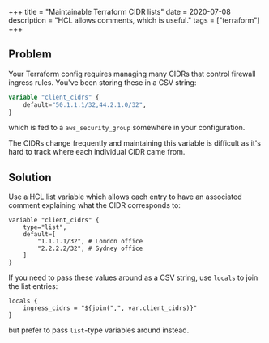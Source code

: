 +++
title = "Maintainable Terraform CIDR lists"
date = 2020-07-08
description = "HCL allows comments, which is useful."
tags = ["terraform"]
+++

## Problem

Your Terraform config requires managing many CIDRs that control firewall ingress
rules. You've been storing these in a CSV string:

```terraform
variable "client_cidrs" {
    default="50.1.1.1/32,44.2.1.0/32",
}
```

which is fed to a `aws_security_group` somewhere in your configuration.

The CIDRs change frequently and maintaining this variable is difficult as it's
hard to track where each individual CIDR came from.

## Solution

Use a HCL list variable which allows each entry to have an associated comment
explaining what the CIDR corresponds to:

```hcl
variable "client_cidrs" {
    type="list",
    default=[
        "1.1.1.1/32", # London office
        "2.2.2.2/32", # Sydney office
    ]
}
```

If you need to pass these values around as a CSV string, use `locals` to join
the list entries:

```hcl
locals {
    ingress_cidrs = "${join(",", var.client_cidrs)}"
}
```

but prefer to pass `list`-type variables around instead.
